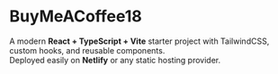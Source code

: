 # BuyMeACoffee18

A modern **React + TypeScript + Vite** starter project with TailwindCSS, custom hooks, and reusable components.  
Deployed easily on **Netlify** or any static hosting provider.



